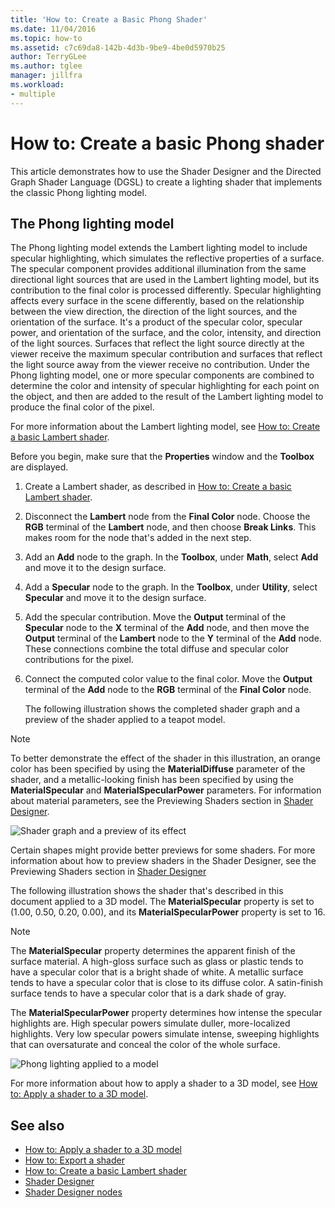 ```yaml
---
title: 'How to: Create a Basic Phong Shader'
ms.date: 11/04/2016
ms.topic: how-to
ms.assetid: c7c69da8-142b-4d3b-9be9-4be0d5970b25
author: TerryGLee
ms.author: tglee
manager: jillfra
ms.workload:
- multiple
---
```

# How to: Create a basic Phong shader

This article demonstrates how to use the Shader Designer and the Directed Graph Shader Language (DGSL) to create a lighting shader that implements the classic Phong lighting model.

## The Phong lighting model

The Phong lighting model extends the Lambert lighting model to include specular highlighting, which simulates the reflective properties of a surface. The specular component provides additional illumination from the same directional light sources that are used in the Lambert lighting model, but its contribution to the final color is processed differently. Specular highlighting affects every surface in the scene differently, based on the relationship between the view direction, the direction of the light sources, and the orientation of the surface. It's a product of the specular color, specular power, and orientation of the surface, and the color, intensity, and direction of the light sources. Surfaces that reflect the light source directly at the viewer receive the maximum specular contribution and surfaces that reflect the light source away from the viewer receive no contribution. Under the Phong lighting model, one or more specular components are combined to determine the color and intensity of specular highlighting for each point on the object, and then are added to the result of the Lambert lighting model to produce the final color of the pixel.

For more information about the Lambert lighting model, see [How to: Create a basic Lambert shader](../designers/how-to-create-a-basic-lambert-shader.md).

Before you begin, make sure that the **Properties** window and the **Toolbox** are displayed.

1. Create a Lambert shader, as described in [How to: Create a basic Lambert shader](../designers/how-to-create-a-basic-lambert-shader.md).

2. Disconnect the **Lambert** node from the **Final Color** node. Choose the **RGB** terminal of the **Lambert** node, and then choose **Break Links**. This makes room for the node that's added in the next step.

3. Add an **Add** node to the graph. In the **Toolbox**, under **Math**, select **Add** and move it to the design surface.

4. Add a **Specular** node to the graph. In the **Toolbox**, under **Utility**, select **Specular** and move it to the design surface.

5. Add the specular contribution. Move the **Output** terminal of the **Specular** node to the **X** terminal of the **Add** node, and then move the **Output** terminal of the **Lambert** node to the **Y** terminal of the **Add** node. These connections combine the total diffuse and specular color contributions for the pixel.

6. Connect the computed color value to the final color. Move the **Output** terminal of the **Add** node to the **RGB** terminal of the **Final Color** node.

   The following illustration shows the completed shader graph and a preview of the shader applied to a teapot model.

> [!NOTE]
> To better demonstrate the effect of the shader in this illustration, an orange color has been specified by using the **MaterialDiffuse** parameter of the shader, and a metallic-looking finish has been specified by using the **MaterialSpecular** and **MaterialSpecularPower** parameters. For information about material parameters, see the Previewing Shaders section in [Shader Designer](../designers/shader-designer.md).

![Shader graph and a preview of its effect](../designers/media/digit-lighting-graph.png)

Certain shapes might provide better previews for some shaders. For more information about how to preview shaders in the Shader Designer, see the Previewing Shaders section in [Shader Designer](../designers/shader-designer.md)

The following illustration shows the shader that's described in this document applied to a 3D model. The **MaterialSpecular** property is set to (1.00, 0.50, 0.20, 0.00), and its **MaterialSpecularPower** property is set to 16.

> [!NOTE]
> The **MaterialSpecular** property determines the apparent finish of the surface material. A high-gloss surface such as glass or plastic tends to have a specular color that is a bright shade of white. A metallic surface tends to have a specular color that is close to its diffuse color. A satin-finish surface tends to have a specular color that is a dark shade of gray.
>
> The **MaterialSpecularPower** property determines how intense the specular highlights are. High specular powers simulate duller, more-localized highlights. Very low specular powers simulate intense, sweeping highlights that can oversaturate and conceal the color of the whole surface.

![Phong lighting applied to a model](../designers/media/digit-lighting-model.png)

For more information about how to apply a shader to a 3D model, see [How to: Apply a shader to a 3D model](../designers/how-to-apply-a-shader-to-a-3-d-model.md).

## See also

- [How to: Apply a shader to a 3D model](../designers/how-to-apply-a-shader-to-a-3-d-model.md)
- [How to: Export a shader](../designers/how-to-export-a-shader.md)
- [How to: Create a basic Lambert shader](../designers/how-to-create-a-basic-lambert-shader.md)
- [Shader Designer](../designers/shader-designer.md)
- [Shader Designer nodes](../designers/shader-designer-nodes.md)
